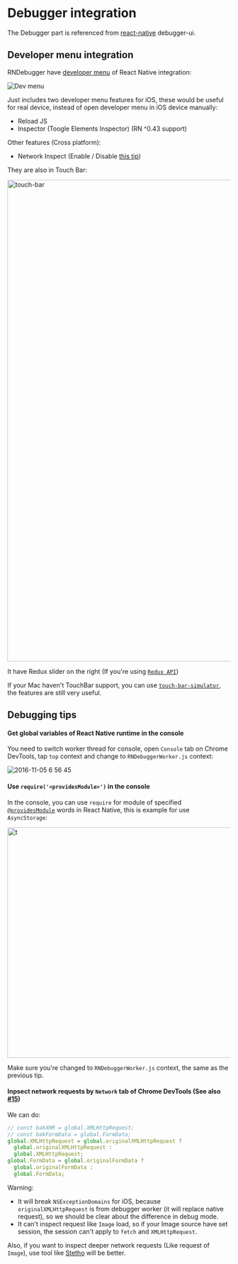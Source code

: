 # Debugger integration

The Debugger part is referenced from [react-native](https://github.com/facebook/react-native/blob/master/local-cli/server/util/) debugger-ui.

## Developer menu integration

RNDebugger have [developer menu](https://facebook.github.io/react-native/docs/debugging.html#accessing-the-in-app-developer-menu) of React Native integration:

![Dev menu](https://cloud.githubusercontent.com/assets/3001525/25920996/5c488966-3606-11e7-8d0c-cb564671067b.gif)

Just includes two developer menu features for iOS, these would be useful for real device, instead of open developer menu in iOS device manually:

* Reload JS
* Inspector (Toogle Elements Inspector) (RN ^0.43 support)

Other features (Cross platform):

* Network Inspect (Enable / Disable [this tip](#inpsect-network-requests-by-network-tab-of-chrome-devtools-see-also-15))

They are also in Touch Bar:

<img width="1085" alt="touch-bar" src="https://cloud.githubusercontent.com/assets/3001525/25571883/38d4da3a-2e67-11e7-9386-f52bb62572b3.png">

It have Redux slider on the right (If you're using [`Redux API`](redux-devtools-integration.md))

If your Mac haven't TouchBar support, you can use [`touch-bar-simulator`](https://github.com/sindresorhus/touch-bar-simulator), the features are still very useful.

## Debugging tips

#### Get global variables of React Native runtime in the console

You need to switch worker thread for console, open `Console` tab on Chrome DevTools, tap `top` context and change to `RNDebuggerWorker.js` context:

![2016-11-05 6 56 45](https://cloud.githubusercontent.com/assets/3001525/20025024/7edce770-a325-11e6-9e77-618c7ba04123.png)

#### Use `require('<providesModule>')` in the console

In the console, you can use `require` for module of specified [`@providesModule`](https://github.com/facebook/react-native/search?l=JavaScript&q=providesModule&type=&utf8=✓) words in React Native, this is example for use `AsyncStorage`:

<img width="519" alt="t" src="https://cloud.githubusercontent.com/assets/3001525/25587896/a1253c9e-2ed8-11e7-9d70-6368cfd5e016.png">

Make sure you're changed to `RNDebuggerWorker.js` context, the same as the previous tip.

#### Inpsect network requests by `Network` tab of Chrome DevTools (See also [#15](https://github.com/jhen0409/react-native-debugger/issues/15))

We can do:

```js
// const bakXHR = global.XMLHttpRequest;
// const bakFormData = global.FormData;
global.XMLHttpRequest = global.originalXMLHttpRequest ?
  global.originalXMLHttpRequest :
  global.XMLHttpRequest;
global.FormData = global.originalFormData ?
  global.originalFormData :
  global.FormData;
```

Warning:

* It will break `NSExceptionDomains` for iOS, because `originalXMLHttpRequest` is from debugger worker (it will replace native request), so we should be clear about the difference in debug mode.
* It can't inspect request like `Image` load, so if your Image source have set session, the session can't apply to `fetch` and `XMLHttpRequest`.

Also, if you want to inspect deeper network requests (Like request of `Image`), use tool like [Stetho](https://facebook.github.io/stetho) will be better.
